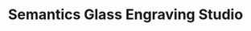 ---
title: "Semantics Glass Engraving Studio"
url: /eastbourne/semantics-glass-engraving-studio/
shop: Allgemein
---